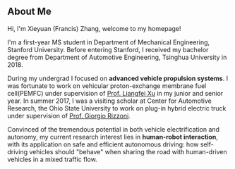 ## About Me
Hi, I'm Xieyuan (Francis) Zhang, welcome to my homepage!

I'm a first-year MS student in Department of Mechanical Engineering, Stanford University. Before entering Stanford, I received my bachelor degree from Department of Automotive Engineering, Tsinghua University in 2018.

During my undergrad I focused on **advanced vehicle propulsion systems**. I was fortunate to work on vehicular proton-exchange membrane fuel cell(PEMFC) under supervision of [Prof. Liangfei Xu](https://www.researchgate.net/profile/Liangfei_Xu) in my junior and senior year. In summer 2017, I was a visiting scholar at Center for Automotive Research, the Ohio State University to work on plug-in hybrid electric truck under supervision of [Prof. Giorgio Rizzoni](https://scholar.google.com/citations?user=jtephu8AAAAJ&hl=en).

Convinced of the tremendous potential in both vehicle electrification and autonomy, my current research interest lies in **human-robot interaction**, with its application on safe and efficient autonomous driving: how self-driving vehicles should "behave" when sharing the road with human-driven vehicles in a mixed traffic flow.

<!---
```markdown
Syntax highlighted code block

# Header 1
## Header 2
### Header 3

- Bulleted
- List

1. Numbered
2. List

**Bold** and _Italic_ and `Code` text

[Link](url) and ![Image](src)
```
-->
